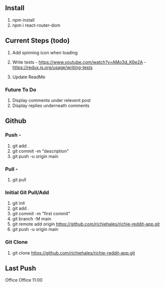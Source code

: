 ## Install
1. npm install
2. npm i react-router-dom


## Current Steps (todo)
1. Add spinning icon when loading
2. Write tests  - https://www.youtube.com/watch?v=AMo3d_K6e2A
                - https://redux.js.org/usage/writing-tests
 
3. Update ReadMe


### Future To Do
1. Display comments under relevent post
2. Display replies underneath comments


## Github
### Push - 
1. git add .
2. git commit -m "description"
3. git push -u origin main

### Pull -
1. git pull

### Initial Git Pull/Add
1. git init
2. git add .
3. git commit -m "first commit"
4. git branch -M main
5. git remote add origin https://github.com/richiehales/richie-reddit-app.git
6. git push -u origin main

### Git Clone
1. git clone https://github.com/richiehales/richie-reddit-app.git


## Last Push
Office Office 11:00

